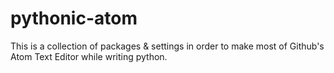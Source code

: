 # pythonic-atom
This is a collection of packages &amp; settings in order to make most of Github's Atom Text Editor while writing python.
